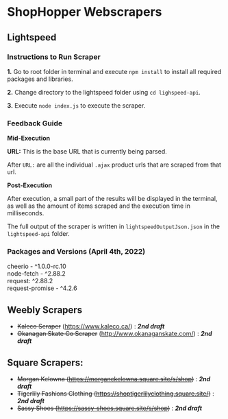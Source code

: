 # ShopHopper Webscrapers

## Lightspeed

### Instructions to Run Scraper

**1.** Go to root folder in terminal and execute `npm install` to install all required packages and libraries.

**2.** Change directory to the lightspeed folder using `cd lighspeed-api`. 

**3.** Execute `node index.js` to execute the scraper.

### Feedback Guide

**Mid-Execution**

**URL:** This is the base URL that is currently being parsed.

After `URL:` are all the individual `.ajax` product urls that are scraped from that url.

**Post-Execution**

After execution, a small part of the results will be displayed in the terminal, as well as the amount of items scraped and the execution time in milliseconds.

The full output of the scraper is written in `lightspeedOutputJson.json` in the `lightspeed-api` folder.

### Packages and Versions (April 4th, 2022)

cheerio - ^1.0.0-rc.10<br />
node-fetch - ^2.88.2<br />
request: ^2.88.2<br />
request-promise - ^4.2.6<br />


## Weebly Scrapers
  - ~~Kaleco Scraper~~ (https://www.kaleco.ca/) : ***2nd draft***
  - ~~Okanagan Skate Co Scraper~~ (http://www.okanaganskate.com/) : ***2nd draft***
    
## Square Scrapers:
  - ~~Morgan Kelowna (https://morganekelowna.square.site/s/shop)~~ : ***2nd draft***
  - ~~Tigerlily Fashions Clothing (https://shoptigerlilyclothing.square.site/)~~ : ***2nd draft***
  - ~~Sassy Shoes (https://sassy-shoes.square.site/s/shop)~~ : ***2nd draft***
